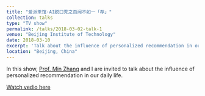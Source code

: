 ```yaml
---
title: "爱派茶馆·AI脱口秀之百闻不如一「荐」"
collection: talks
type: "TV show"
permalink: /talks/2018-03-02-talk-1
venue: "Beijing Institute of Technology"
date: 2018-03-10
excerpt: 'Talk about the influence of personalized recommendation in our life'
location: "Beijing, China"
---
```


In this show, [Prof. Min Zhang](http://www.thuir.org/group/~mzhang/) and I are invited to talk about the influence of personalized recommendation in our daily life.

[Watch vedio here](http://www.iqiyi.com/v_19rrc2n59s.html)<br />



